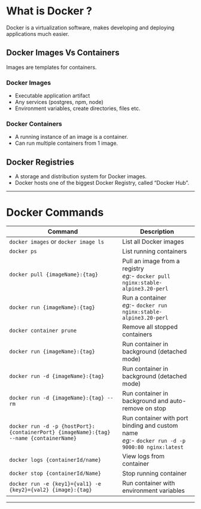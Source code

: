 # What is Docker ?
  Docker is a virtualization software, makes developing and deploying applications much easier.
## Docker Images Vs Containers
  Images are templates for containers.
### Docker Images
  - Executable application artifact
  - Any services (postgres, npm, node)
  - Environment variables, create directories, files etc.
### Docker Containers
  - A running instance of an image is a container.
  - Can run multiple containers from 1 image.
## Docker Registries
  - A storage and distribution system for Docker images.
  - Docker hosts one of the biggest Docker Registry, called “Docker Hub”.
---
# Docker Commands
| Command | Description |
|--------|-------------|
| `docker images` or `docker image ls` | List all Docker images |
|`docker ps` | List running containers |
|`docker pull {imageName}:{tag}` | Pull an image from a registry <br> _eg:-_ `docker pull nginx:stable-alpine3.20-perl`
|`docker run {imageName}:{tag}` | Run a container <br> _eg:-_ `docker run nginx:stable-alpine3.20-perl`|
|`docker container prune`|Remove all stopped containers|
| `docker run {imageName}:{tag}` | Run container in background (detached mode) | `docker run -d nginx:stable-alpine3.20-perl` |
| `docker run -d {imageName}:{tag}` | Run container in background (detached mode) | `docker run -d nginx:stable-alpine3.20-perl` |
| `docker run -d {imageName}:{tag} --rm` | Run container in background and auto-remove on stop | — |
| `docker run -d -p {hostPort}:{containerPort} {imageName}:{tag} --name {containerName}` | Run container with port binding and custom name <br> _eg:-_ `docker run -d -p 9000:80 nginx:latest`|
| `docker logs {containerId/name}` | View logs from container | `docker logs nginx` |
| `docker stop {containerId/Name}` | Stop running container |
| `docker run -e {key1}={val1} -e {key2}={val2} {image}:{tag}` | Run container with environment variables |

---
